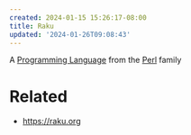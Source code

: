 ```yaml
---
created: 2024-01-15 15:26:17-08:00
title: Raku
updated: '2024-01-26T09:08:43'
---
```


A [Programming Language](Programming%20Language.md) from the [Perl](Perl.md) family

# Related

* https://raku.org